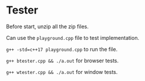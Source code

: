 # Tester

Before start, unzip all the zip files.

Can use the ```playground.cpp``` file to test implementation.

```g++ -std=c++17 playground.cpp``` to run the file.

```g++ btester.cpp && ./a.out``` for browser tests.

```g++ wtester.cpp && ./a.out``` for window tests.
